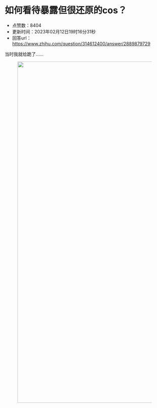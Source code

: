 # 如何看待暴露但很还原的cos？
- 点赞数：8404
- 更新时间：2023年02月12日19时16分31秒
- 回答url：https://www.zhihu.com/question/314612400/answer/2889879729
<body>
 <p data-pid="zRvWUHX8">当时我就给跪了……</p>
 <figure data-size="normal">
  <img src="https://pica.zhimg.com/50/v2-5817276aaec74920b82759a64f67ad59_720w.jpg?source=1940ef5c" data-rawwidth="1080" data-rawheight="1455" data-size="normal" data-original-token="v2-35f2afe805e6f2ae35105f73f8a80c0e" data-default-watermark-src="https://picx.zhimg.com/50/v2-8c24f2592647d02bec316219119c321b_720w.jpg?source=1940ef5c" class="origin_image zh-lightbox-thumb" width="1080" data-original="https://picx.zhimg.com/v2-5817276aaec74920b82759a64f67ad59_r.jpg?source=1940ef5c">
 </figure>
 <p></p>
</body>